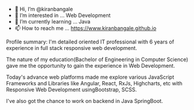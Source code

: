 - 👋 Hi, I’m @kiranbangale
- 👀 I’m interested in ... Web Development
- 🌱 I’m currently learning ... Java
- 📫 How to reach me ... https://www.kiranbangale.github.io

Profile summary:
I'm detailed oriented IT professional with 6 years of experience in full stack responsive web development.

The nature of my education(Bachelor of Engineering in Computer Science) gave me the opportunity to gain the experience in Web Development.

Today's advance web platforms made me explore various JavaScript Frameworks and Libraries like Angular, React, RxJs, Highcharts, etc with Responsive Web Development usingBootstrap, SCSS.

I've also got the chance to work on backend in Java SpringBoot.
<!---
- 💞️ I’m looking to collaborate on ... Web Development
kiranbangale/kiranbangale is a ✨ special ✨ repository because its `README.md` (this file) appears on your GitHub profile.
You can click the Preview link to take a look at your changes.
--->
